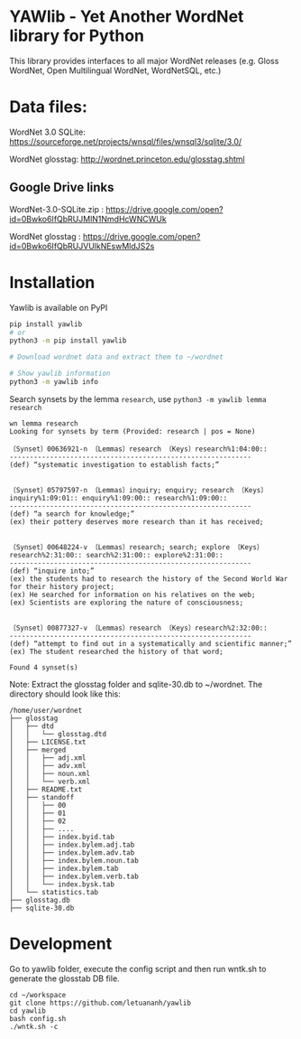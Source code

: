 YAWlib - Yet Another WordNet library for Python
===============

This library provides interfaces to all major WordNet releases (e.g. Gloss WordNet, Open Multilingual WordNet, WordNetSQL, etc.)

# Data files:

WordNet 3.0 SQLite: https://sourceforge.net/projects/wnsql/files/wnsql3/sqlite/3.0/

WordNet glosstag: http://wordnet.princeton.edu/glosstag.shtml

## Google Drive links

WordNet-3.0-SQLite.zip   : https://drive.google.com/open?id=0Bwko6IfQbRUJMlN1NmdHcWNCWUk

WordNet glosstag         : https://drive.google.com/open?id=0Bwko6IfQbRUJVUlkNEswMldJS2s

# Installation

Yawlib is available on PyPI
```bash
pip install yawlib
# or
python3 -m pip install yawlib

# Download wordnet data and extract them to ~/wordnet

# Show yawlib information
python3 -m yawlib info
```

Search synsets by the lemma `research`, use `python3 -m yawlib lemma research`

```
wn lemma research
Looking for synsets by term (Provided: research | pos = None)

〔Synset〕00636921-n 〔Lemmas〕research 〔Keys〕research%1:04:00::
------------------------------------------------------------
(def) “systematic investigation to establish facts;”


〔Synset〕05797597-n 〔Lemmas〕inquiry; enquiry; research 〔Keys〕inquiry%1:09:01:: enquiry%1:09:00:: research%1:09:00::
------------------------------------------------------------
(def) “a search for knowledge;”
(ex) their pottery deserves more research than it has received;


〔Synset〕00648224-v 〔Lemmas〕research; search; explore 〔Keys〕research%2:31:00:: search%2:31:00:: explore%2:31:00::
------------------------------------------------------------
(def) “inquire into;”
(ex) the students had to research the history of the Second World War for their history project;
(ex) He searched for information on his relatives on the web;
(ex) Scientists are exploring the nature of consciousness;


〔Synset〕00877327-v 〔Lemmas〕research 〔Keys〕research%2:32:00::
------------------------------------------------------------
(def) “attempt to find out in a systematically and scientific manner;”
(ex) The student researched the history of that word;

Found 4 synset(s)
```

Note: Extract the glosstag folder and sqlite-30.db to ~/wordnet. The directory should look like this:

```
/home/user/wordnet
├── glosstag
│   ├── dtd
│   │   └── glosstag.dtd
│   ├── LICENSE.txt
│   ├── merged
│   │   ├── adj.xml
│   │   ├── adv.xml
│   │   ├── noun.xml
│   │   └── verb.xml
│   ├── README.txt
│   ├── standoff
│   │   ├── 00
│   │   ├── 01
│   │   ├── 02
│   │   ├── ....
│   │   ├── index.byid.tab
│   │   ├── index.bylem.adj.tab
│   │   ├── index.bylem.adv.tab
│   │   ├── index.bylem.noun.tab
│   │   ├── index.bylem.tab
│   │   ├── index.bylem.verb.tab
│   │   └── index.bysk.tab
│   └── statistics.tab
├── glosstag.db
├── sqlite-30.db

```

# Development

Go to yawlib folder, execute the config script and then run wntk.sh to generate the glosstab DB file.
```
cd ~/workspace
git clone https://github.com/letuananh/yawlib
cd yawlib
bash config.sh
./wntk.sh -c
```
